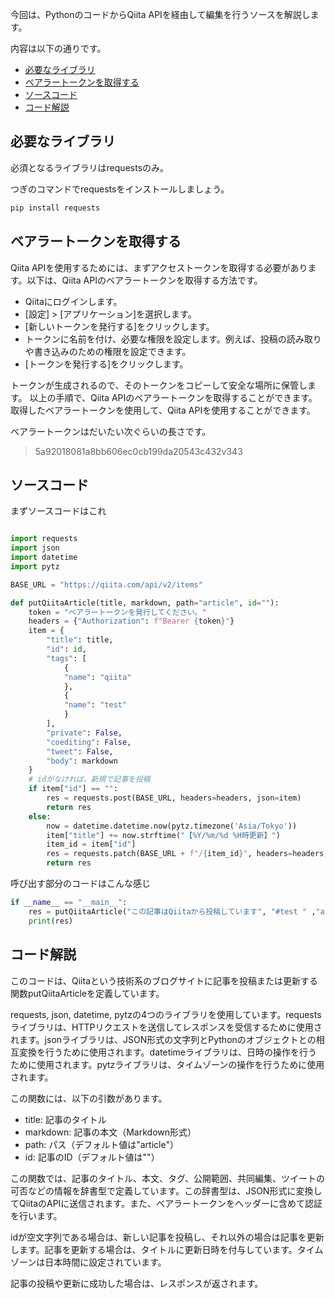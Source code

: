 

今回は、PythonのコードからQiita APIを経由して編集を行うソースを解説します。

内容は以下の通りです。

- [必要なライブラリ](#必要なライブラリ)
- [ベアラートークンを取得する](#ベアラートークンを取得する)
- [ソースコード](#ソースコード)
- [コード解説](#コード解説)




## 必要なライブラリ

必須となるライブラリはrequestsのみ。

つぎのコマンドでrequestsをインストールしましょう。

```sh
pip install requests
```

## ベアラートークンを取得する

Qiita APIを使用するためには、まずアクセストークンを取得する必要があります。以下は、Qiita APIのベアラートークンを取得する方法です。

- Qiitaにログインします。
- [設定] > [アプリケーション]を選択します。
- [新しいトークンを発行する]をクリックします。
- トークンに名前を付け、必要な権限を設定します。例えば、投稿の読み取りや書き込みのための権限を設定できます。
- [トークンを発行する]をクリックします。

トークンが生成されるので、そのトークンをコピーして安全な場所に保管します。
以上の手順で、Qiita APIのベアラートークンを取得することができます。取得したベアラートークンを使用して、Qiita APIを使用することができます。

ベアラートークンはだいたい次ぐらいの長さです。

> 5a92018081a8bb606ec0cb199da20543c432v343


## ソースコード

まずソースコードはこれ


```python

import requests
import json
import datetime
import pytz

BASE_URL = "https://qiita.com/api/v2/items"

def putQiitaArticle(title, markdown, path="article", id=""):
    token = "ベアラートークンを発行してください。"
    headers = {"Authorization": f"Bearer {token}"}
    item = {
        "title": title,
        "id": id,
        "tags": [
            {
            "name": "qiita"
            },
            {
            "name": "test"
            }
        ],
        "private": False,
        "coediting": False,
        "tweet": False,
        "body": markdown
    }
    # idがなければ、新規で記事を投稿
    if item["id"] == "":
        res = requests.post(BASE_URL, headers=headers, json=item)
        return res
    else:
        now = datetime.datetime.now(pytz.timezone('Asia/Tokyo'))
        item["title"] += now.strftime("【%Y/%m/%d %H時更新】")
        item_id = item["id"]
        res = requests.patch(BASE_URL + f"/{item_id}", headers=headers, json=item)
        return res
```


呼び出す部分のコードはこんな感じ

```python
if __name__ == "__main__":
    res = putQiitaArticle("この記事はQiitaから投稿しています", "#test " ,"article", "c2acb400a27ab78c22b6").json()
    print(res)
```


## コード解説

このコードは、Qiitaという技術系のブログサイトに記事を投稿または更新する関数putQiitaArticleを定義しています。

requests, json, datetime, pytzの4つのライブラリを使用しています。requestsライブラリは、HTTPリクエストを送信してレスポンスを受信するために使用されます。jsonライブラリは、JSON形式の文字列とPythonのオブジェクトとの相互変換を行うために使用されます。datetimeライブラリは、日時の操作を行うために使用されます。pytzライブラリは、タイムゾーンの操作を行うために使用されます。

この関数には、以下の引数があります。

- title: 記事のタイトル
- markdown: 記事の本文（Markdown形式）
- path: パス（デフォルト値は"article"）
- id: 記事のID（デフォルト値は""）

この関数では、記事のタイトル、本文、タグ、公開範囲、共同編集、ツイートの可否などの情報を辞書型で定義しています。この辞書型は、JSON形式に変換してQiitaのAPIに送信されます。また、ベアラートークンをヘッダーに含めて認証を行います。

idが空文字列である場合は、新しい記事を投稿し、それ以外の場合は記事を更新します。記事を更新する場合は、タイトルに更新日時を付与しています。タイムゾーンは日本時間に設定されています。

記事の投稿や更新に成功した場合は、レスポンスが返されます。





